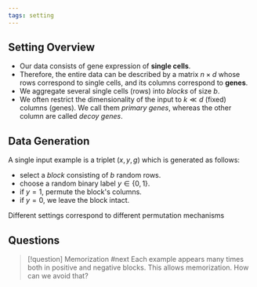 ```yaml
---
tags: setting
---
```



## Setting Overview
- Our data consists of gene expression of **single cells**. 
- Therefore, the entire data can be described by a matrix $n \times d$ whose rows correspond to single cells, and its columns correspond to **genes**.
- We aggregate several single cells (rows) into *blocks* of size $b$.
- We often restrict the dimensionality of the input to $k\ll d$ (fixed) columns (genes). We call them *primary genes*, whereas the other column are called *decoy genes*.


## Data Generation
A single input example is a triplet $(x,y,g)$ which is generated as follows:
- select a *block* consisting of $b$ random rows.
- choose a random binary label $y \in \{0,1\}$. 
- if $y=1$, permute the block's columns.
- if $y=0$, we leave the block intact.

Different settings correspond to different permutation mechanisms




## Questions


> [!question] Memorization #next
> Each example appears many times both in positive and negative blocks. This allows memorization. How can we avoid that?


